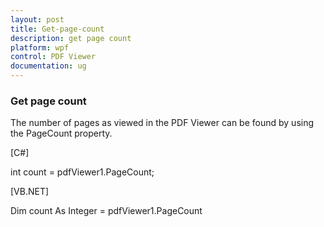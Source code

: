 ```yaml
---
layout: post
title: Get-page-count
description: get page count
platform: wpf
control: PDF Viewer
documentation: ug
---
```


### Get page count

The number of pages as viewed in the PDF Viewer can be found by using the PageCount property.

[C#]

int count = pdfViewer1.PageCount;



[VB.NET]

Dim count As Integer = pdfViewer1.PageCount



